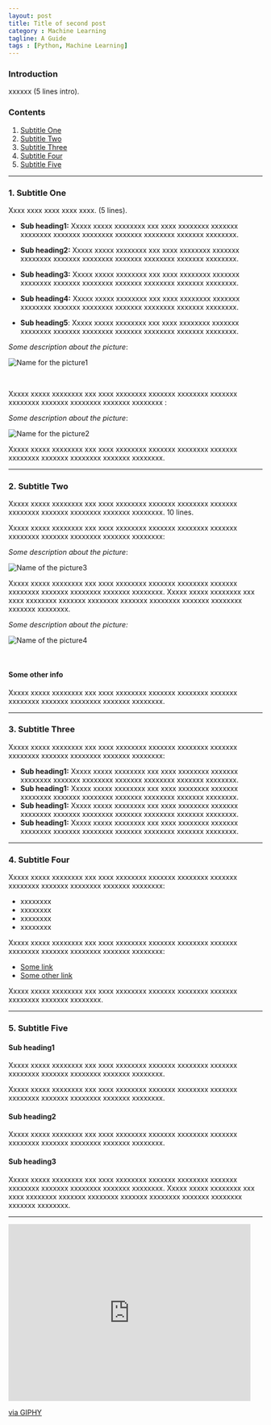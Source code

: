 ```yaml
---
layout: post
title: Title of second post
category : Machine Learning
tagline: A Guide
tags : [Python, Machine Learning]
---
```

### Introduction

xxxxxx (5 lines intro).


### Contents

1. [Subtitle One](#name1)
2. [Subtitle Two](#name2)
3. [Subtitle Three](#name3)
4. [Subtitle Four](#name4)
5. [Subtitle Five](#name5)

---

<a name="name1"></a>
### 1. Subtitle One

Xxxx xxxx xxxx xxxx xxxx. (5 lines).

- **Sub heading1:** Xxxxx xxxxx xxxxxxxx xxx xxxx xxxxxxxx xxxxxxx xxxxxxxx xxxxxxx xxxxxxxx xxxxxxx xxxxxxxx xxxxxxx xxxxxxxx.

- **Sub heading2:** Xxxxx xxxxx xxxxxxxx xxx xxxx xxxxxxxx xxxxxxx xxxxxxxx xxxxxxx xxxxxxxx xxxxxxx xxxxxxxx xxxxxxx xxxxxxxx.

- **Sub heading3:** Xxxxx xxxxx xxxxxxxx xxx xxxx xxxxxxxx xxxxxxx xxxxxxxx xxxxxxx xxxxxxxx xxxxxxx xxxxxxxx xxxxxxx xxxxxxxx.

- **Sub heading4:** Xxxxx xxxxx xxxxxxxx xxx xxxx xxxxxxxx xxxxxxx xxxxxxxx xxxxxxx xxxxxxxx xxxxxxx xxxxxxxx xxxxxxx xxxxxxxx.

- **Sub heading5**: Xxxxx xxxxx xxxxxxxx xxx xxxx xxxxxxxx xxxxxxx xxxxxxxx xxxxxxx xxxxxxxx xxxxxxx xxxxxxxx xxxxxxx xxxxxxxx.

*Some description about the picture*:

![Name for the picture1]({{site.baseurl}}/assets/images/example_picture_computer.jpg)


<br>

Xxxxx xxxxx xxxxxxxx xxx xxxx xxxxxxxx xxxxxxx xxxxxxxx xxxxxxx xxxxxxxx xxxxxxx xxxxxxxx xxxxxxx xxxxxxxx :

*Some description about the picture*:

![Name for the picture2]({{site.baseurl}}/assets/images/example_picture_data.jpg)


Xxxxx xxxxx xxxxxxxx xxx xxxx xxxxxxxx xxxxxxx xxxxxxxx xxxxxxx xxxxxxxx xxxxxxx xxxxxxxx xxxxxxx xxxxxxxx.

---

<a name="name2"></a>
### 2. Subtitle Two

Xxxxx xxxxx xxxxxxxx xxx xxxx xxxxxxxx xxxxxxx xxxxxxxx xxxxxxx xxxxxxxx xxxxxxx xxxxxxxx xxxxxxx xxxxxxxx. 10 lines.

Xxxxx xxxxx xxxxxxxx xxx xxxx xxxxxxxx xxxxxxx xxxxxxxx xxxxxxx xxxxxxxx xxxxxxx xxxxxxxx xxxxxxx xxxxxxxx:


*Some description about the picture*:

![Name of the picture3]({{site.baseurl}}/assets/images/example_picture_computer.jpg)

Xxxxx xxxxx xxxxxxxx xxx xxxx xxxxxxxx xxxxxxx xxxxxxxx xxxxxxx xxxxxxxx xxxxxxx xxxxxxxx xxxxxxx xxxxxxxx. Xxxxx xxxxx xxxxxxxx xxx xxxx xxxxxxxx xxxxxxx xxxxxxxx xxxxxxx xxxxxxxx xxxxxxx xxxxxxxx xxxxxxx xxxxxxxx. 

*Some description about the picture:*

![Name of the picture4]({{site.baseurl}}/assets/images/example_picture_data.jpg)

<br>

#### Some other info

Xxxxx xxxxx xxxxxxxx xxx xxxx xxxxxxxx xxxxxxx xxxxxxxx xxxxxxx xxxxxxxx xxxxxxx xxxxxxxx xxxxxxx xxxxxxxx.


---
<a name="name3"></a>
### 3. Subtitle Three

Xxxxx xxxxx xxxxxxxx xxx xxxx xxxxxxxx xxxxxxx xxxxxxxx xxxxxxx xxxxxxxx xxxxxxx xxxxxxxx xxxxxxx xxxxxxxx:

- **Sub heading1:** Xxxxx xxxxx xxxxxxxx xxx xxxx xxxxxxxx xxxxxxx xxxxxxxx xxxxxxx xxxxxxxx xxxxxxx xxxxxxxx xxxxxxx xxxxxxxx.
- **Sub heading1:** Xxxxx xxxxx xxxxxxxx xxx xxxx xxxxxxxx xxxxxxx xxxxxxxx xxxxxxx xxxxxxxx xxxxxxx xxxxxxxx xxxxxxx xxxxxxxx.
- **Sub heading1:** Xxxxx xxxxx xxxxxxxx xxx xxxx xxxxxxxx xxxxxxx xxxxxxxx xxxxxxx xxxxxxxx xxxxxxx xxxxxxxx xxxxxxx xxxxxxxx.
- **Sub heading1:** Xxxxx xxxxx xxxxxxxx xxx xxxx xxxxxxxx xxxxxxx xxxxxxxx xxxxxxx xxxxxxxx xxxxxxx xxxxxxxx xxxxxxx xxxxxxxx.

---

<a name="name4"></a>
### 4. Subtitle Four
Xxxxx xxxxx xxxxxxxx xxx xxxx xxxxxxxx xxxxxxx xxxxxxxx xxxxxxx xxxxxxxx xxxxxxx xxxxxxxx xxxxxxx xxxxxxxx: 
- xxxxxxxx
- xxxxxxxx
- xxxxxxxx
- xxxxxxxx

Xxxxx xxxxx xxxxxxxx xxx xxxx xxxxxxxx xxxxxxx xxxxxxxx xxxxxxx xxxxxxxx xxxxxxx xxxxxxxx xxxxxxx xxxxxxxx:

- [Some link](https://example.com)
- [Some other link](https://example.com)

Xxxxx xxxxx xxxxxxxx xxx xxxx xxxxxxxx xxxxxxx xxxxxxxx xxxxxxx xxxxxxxx xxxxxxx xxxxxxxx.

---
<a name="name5"></a>
### 5. Subtitle Five 

#### Sub heading1
Xxxxx xxxxx xxxxxxxx xxx xxxx xxxxxxxx xxxxxxx xxxxxxxx xxxxxxx xxxxxxxx xxxxxxx xxxxxxxx xxxxxxx xxxxxxxx.

Xxxxx xxxxx xxxxxxxx xxx xxxx xxxxxxxx xxxxxxx xxxxxxxx xxxxxxx xxxxxxxx xxxxxxx xxxxxxxx xxxxxxx xxxxxxxx.


#### Sub heading2
Xxxxx xxxxx xxxxxxxx xxx xxxx xxxxxxxx xxxxxxx xxxxxxxx xxxxxxx xxxxxxxx xxxxxxx xxxxxxxx xxxxxxx xxxxxxxx.


#### Sub heading3
Xxxxx xxxxx xxxxxxxx xxx xxxx xxxxxxxx xxxxxxx xxxxxxxx xxxxxxx xxxxxxxx xxxxxxx xxxxxxxx xxxxxxx xxxxxxxx. Xxxxx xxxxx xxxxxxxx xxx xxxx xxxxxxxx xxxxxxx xxxxxxxx xxxxxxx xxxxxxxx xxxxxxx xxxxxxxx xxxxxxx xxxxxxxx.

---

<div style="width:100%;height:0;padding-bottom:67%;position:relative;"><iframe src="https://giphy.com/embed/1d7F9xyq6j7C1ojbC5" width="480" height="351" frameBorder="0" class="giphy-embed" allowFullScreen></iframe><p><a href="https://giphy.com/gifs/1d7F9xyq6j7C1ojbC5">via GIPHY</a></p>
